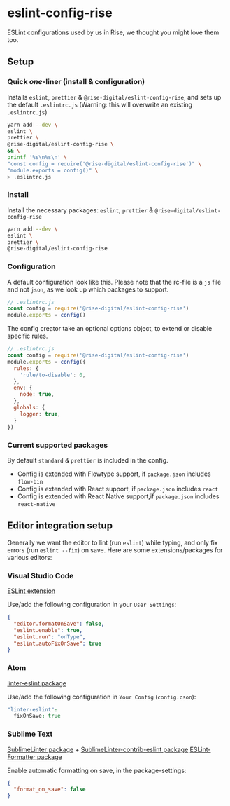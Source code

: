 # eslint-config-rise
ESLint configurations used by us in Rise, we thought you might love them too.

## Setup

### Quick *one*-liner (install & configuration)

Installs `eslint`, `prettier` & `@rise-digital/eslint-config-rise`,
and sets up the default `.eslintrc.js`
(Warning: this will overwrite an existing `.eslintrc.js`)

```sh
yarn add --dev \
eslint \
prettier \
@rise-digital/eslint-config-rise \
&& \
printf '%s\n%s\n' \
"const config = require('@rise-digital/eslint-config-rise')" \
"module.exports = config()" \
> .eslintrc.js
```

### Install

Install the necessary packages: `eslint`, `prettier` & `@rise-digital/eslint-config-rise`

```sh
yarn add --dev \
eslint \
prettier \
@rise-digital/eslint-config-rise
```

### Configuration

A default configuration look like this.
Please note that the rc-file is a `js` file and not `json`, as we look up which packages to support.

```js
// .eslintrc.js
const config = require('@rise-digital/eslint-config-rise')
module.exports = config()
```

The config creator take an optional options object, to extend or disable specific rules.

```js
// .eslintrc.js
const config = require('@rise-digital/eslint-config-rise')
module.exports = config({
  rules: {
    'rule/to-disable': 0,
  },
  env: {
    node: true,
  },
  globals: {
    logger: true,
  }
})
```

### Current supported packages

By default `standard` & `prettier` is included in the config.

* Config is extended with Flowtype support, if `package.json` includes `flow-bin`
* Config is extended with React support, if `package.json` includes `react`
* Config is extended with React Native support,if `package.json` includes `react-native`


## Editor integration setup

Generally we want the editor to lint (run `eslint`) while typing, and only fix errors (run `eslint --fix`) on save.
Here are some extensions/packages for various editors:

### Visual Studio Code

[ESLint extension](https://marketplace.visualstudio.com/items?itemName=dbaeumer.vscode-eslint)

Use/add the following configuration in your `User Settings`:

```json
{
  "editor.formatOnSave": false,
  "eslint.enable": true,
  "eslint.run": "onType",
  "eslint.autoFixOnSave": true
}
```

### Atom

[linter-eslint package](https://atom.io/packages/linter-eslint)

Use/add the following configuration in `Your Config` (`config.cson`):

```cson
"linter-eslint":
  fixOnSave: true
```

### Sublime Text

[Sublime​Linter package](https://packagecontrol.io/packages/SublimeLinter) + [Sublime​Linter-contrib-eslint package](https://packagecontrol.io/packages/SublimeLinter-contrib-eslint)
[ESLint-Formatter package](https://packagecontrol.io/packages/ESLint-Formatter)

Enable automatic formatting on save, in the package-settings:

```json
{
  "format_on_save": false
}
```
